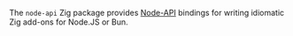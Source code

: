 
The `node-api` Zig package provides [Node-API](https://nodejs.org/api/n-api.html) bindings for writing idiomatic Zig add-ons for Node.JS or Bun.
